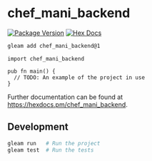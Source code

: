 # chef_mani_backend

[![Package Version](https://img.shields.io/hexpm/v/chef_mani_backend)](https://hex.pm/packages/chef_mani_backend)
[![Hex Docs](https://img.shields.io/badge/hex-docs-ffaff3)](https://hexdocs.pm/chef_mani_backend/)

```sh
gleam add chef_mani_backend@1
```
```gleam
import chef_mani_backend

pub fn main() {
  // TODO: An example of the project in use
}
```

Further documentation can be found at <https://hexdocs.pm/chef_mani_backend>.

## Development

```sh
gleam run   # Run the project
gleam test  # Run the tests
```
